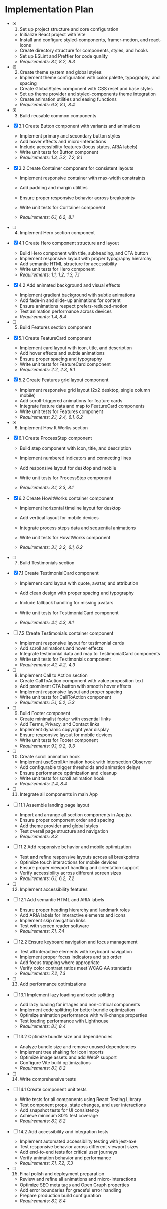 # Implementation Plan

- [x] 1. Set up project structure and core configuration





  - Initialize React project with Vite
  - Install and configure styled-components, framer-motion, and react-icons
  - Create directory structure for components, styles, and hooks
  - Set up ESLint and Prettier for code quality
  - _Requirements: 8.1, 8.2, 8.3_

- [x] 2. Create theme system and global styles




  - Implement theme configuration with color palette, typography, and spacing
  - Create GlobalStyles component with CSS reset and base styles
  - Set up theme provider and styled-components theme integration
  - Create animation utilities and easing functions
  - _Requirements: 6.3, 8.1, 8.4_

- [x] 3. Build reusable common components


- [x] 3.1 Create Button component with variants and animations



  - Implement primary and secondary button styles
  - Add hover effects and micro-interactions
  - Include accessibility features (focus states, ARIA labels)
  - Write unit tests for Button component
  - _Requirements: 1.3, 5.2, 7.2, 8.1_



- [x] 3.2 Create Container component for consistent layouts


  - Implement responsive container with max-width constraints
  - Add padding and margin utilities


  - Ensure proper responsive behavior across breakpoints
  - Write unit tests for Container component
  - _Requirements: 6.1, 6.2, 8.1_

- [ ] 4. Implement Hero section component
- [x] 4.1 Create Hero component structure and layout





  - Build Hero component with title, subheading, and CTA button
  - Implement responsive layout with proper typography hierarchy
  - Add semantic HTML structure for accessibility
  - Write unit tests for Hero component
  - _Requirements: 1.1, 1.2, 1.3, 7.1_

- [x] 4.2 Add animated background and visual effects



  - Implement gradient background with subtle animations
  - Add fade-in and slide-up animations for content
  - Ensure animations respect prefers-reduced-motion
  - Test animation performance across devices
  - _Requirements: 1.4, 8.4_

- [ ] 5. Build Features section component
- [x] 5.1 Create FeatureCard component



  - Implement card layout with icon, title, and description
  - Add hover effects and subtle animations
  - Ensure proper spacing and typography
  - Write unit tests for FeatureCard component
  - _Requirements: 2.2, 2.3, 8.1_

- [x] 5.2 Create Features grid layout component



  - Implement responsive grid layout (2x2 desktop, single column mobile)
  - Add scroll-triggered animations for feature cards
  - Integrate feature data and map to FeatureCard components
  - Write unit tests for Features component
  - _Requirements: 2.1, 2.4, 6.1, 6.2_

- [x] 6. Implement How It Works section

- [x] 6.1 Create ProcessStep component











  - Build step component with icon, title, and description












  - Implement numbered indicators and connecting lines
  - Add responsive layout for desktop and mobile
  - Write unit tests for ProcessStep component

  - _Requirements: 3.1, 3.3, 8.1_








- [x] 6.2 Create HowItWorks container component

  - Implement horizontal timeline layout for desktop






  - Add vertical layout for mobile devices
  - Integrate process steps data and sequential animations
  - Write unit tests for HowItWorks component
  - _Requirements: 3.1, 3.2, 6.1, 6.2_




- [ ] 7. Build Testimonials section
- [x] 7.1 Create TestimonialCard component


  - Implement card layout with quote, avatar, and attribution



  - Add clean design with proper spacing and typography
  - Include fallback handling for missing avatars
  - Write unit tests for TestimonialCard component
  - _Requirements: 4.1, 4.3, 8.1_

- [ ] 7.2 Create Testimonials container component




  - Implement responsive layout for testimonial cards
  - Add scroll animations and hover effects
  - Integrate testimonial data and map to TestimonialCard components
  - Write unit tests for Testimonials component
  - _Requirements: 4.1, 4.2, 4.3_

- [ ] 8. Implement Call to Action section
  - Create CallToAction component with value proposition text
  - Add prominent CTA button with smooth hover effects
  - Implement responsive layout and proper spacing
  - Write unit tests for CallToAction component
  - _Requirements: 5.1, 5.2, 5.3_

- [ ] 9. Build Footer component
  - Create minimalist footer with essential links
  - Add Terms, Privacy, and Contact links
  - Implement dynamic copyright year display
  - Ensure responsive layout for mobile devices
  - Write unit tests for Footer component
  - _Requirements: 9.1, 9.2, 9.3_

- [ ] 10. Create scroll animation hook
  - Implement useScrollAnimation hook with Intersection Observer
  - Add configurable trigger thresholds and animation delays
  - Ensure performance optimization and cleanup
  - Write unit tests for scroll animation hook
  - _Requirements: 2.4, 8.4_

- [ ] 11. Integrate all components in main App
- [ ] 11.1 Assemble landing page layout
  - Import and arrange all section components in App.jsx
  - Ensure proper component order and spacing
  - Add theme provider and global styles
  - Test overall page structure and navigation
  - _Requirements: 8.3_

- [ ] 11.2 Add responsive behavior and mobile optimization
  - Test and refine responsive layouts across all breakpoints
  - Optimize touch interactions for mobile devices
  - Ensure proper viewport handling and orientation support
  - Verify accessibility across different screen sizes
  - _Requirements: 6.1, 6.2, 7.2_

- [ ] 12. Implement accessibility features
- [ ] 12.1 Add semantic HTML and ARIA labels
  - Ensure proper heading hierarchy and landmark roles
  - Add ARIA labels for interactive elements and icons
  - Implement skip navigation links
  - Test with screen reader software
  - _Requirements: 7.1, 7.4_

- [ ] 12.2 Ensure keyboard navigation and focus management
  - Test all interactive elements with keyboard navigation
  - Implement proper focus indicators and tab order
  - Add focus trapping where appropriate
  - Verify color contrast ratios meet WCAG AA standards
  - _Requirements: 7.2, 7.3_

- [ ] 13. Add performance optimizations
- [ ] 13.1 Implement lazy loading and code splitting
  - Add lazy loading for images and non-critical components
  - Implement code splitting for better bundle optimization
  - Optimize animation performance with will-change properties
  - Test loading performance with Lighthouse
  - _Requirements: 8.1, 8.4_

- [ ] 13.2 Optimize bundle size and dependencies
  - Analyze bundle size and remove unused dependencies
  - Implement tree shaking for icon imports
  - Optimize image assets and add WebP support
  - Configure Vite build optimizations
  - _Requirements: 8.1, 8.2_

- [ ] 14. Write comprehensive tests
- [ ] 14.1 Create component unit tests
  - Write tests for all components using React Testing Library
  - Test component props, state changes, and user interactions
  - Add snapshot tests for UI consistency
  - Achieve minimum 80% test coverage
  - _Requirements: 8.1, 8.2_

- [ ] 14.2 Add accessibility and integration tests
  - Implement automated accessibility testing with jest-axe
  - Test responsive behavior across different viewport sizes
  - Add end-to-end tests for critical user journeys
  - Verify animation behavior and performance
  - _Requirements: 7.1, 7.2, 7.3_

- [ ] 15. Final polish and deployment preparation
  - Review and refine all animations and micro-interactions
  - Optimize SEO meta tags and Open Graph properties
  - Add error boundaries for graceful error handling
  - Prepare production build configuration
  - _Requirements: 8.1, 8.4_